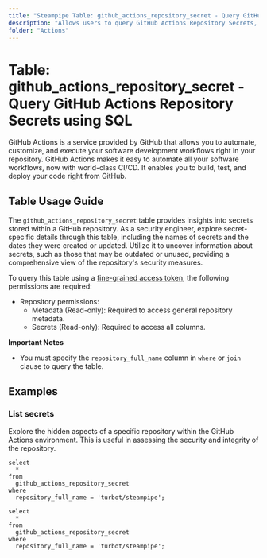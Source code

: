 ```yaml
---
title: "Steampipe Table: github_actions_repository_secret - Query GitHub Actions Repository Secrets using SQL"
description: "Allows users to query GitHub Actions Repository Secrets, specifically to retrieve information about secrets stored in a GitHub repository, providing insights into the security measures in place."
folder: "Actions"
---
```


# Table: github_actions_repository_secret - Query GitHub Actions Repository Secrets using SQL

GitHub Actions is a service provided by GitHub that allows you to automate, customize, and execute your software development workflows right in your repository. GitHub Actions makes it easy to automate all your software workflows, now with world-class CI/CD. It enables you to build, test, and deploy your code right from GitHub.

## Table Usage Guide

The `github_actions_repository_secret` table provides insights into secrets stored within a GitHub repository. As a security engineer, explore secret-specific details through this table, including the names of secrets and the dates they were created or updated. Utilize it to uncover information about secrets, such as those that may be outdated or unused, providing a comprehensive view of the repository's security measures.

To query this table using a [fine-grained access token](https://docs.github.com/en/authentication/keeping-your-account-and-data-secure/managing-your-personal-access-tokens#creating-a-fine-grained-personal-access-token), the following permissions are required:
  - Repository permissions:
    - Metadata (Read-only): Required to access general repository metadata.
    - Secrets (Read-only): Required to access all columns.

**Important Notes**
- You must specify the `repository_full_name` column in `where` or `join` clause to query the table.

## Examples

### List secrets
Explore the hidden aspects of a specific repository within the GitHub Actions environment. This is useful in assessing the security and integrity of the repository.

```sql+postgres
select
  *
from
  github_actions_repository_secret
where
  repository_full_name = 'turbot/steampipe';
```

```sql+sqlite
select
  *
from
  github_actions_repository_secret
where
  repository_full_name = 'turbot/steampipe';
```